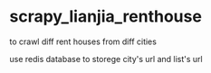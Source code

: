 # scrapy_lianjia_renthouse
to crawl diff rent houses from diff cities

use redis database to storege city's url and list's url
